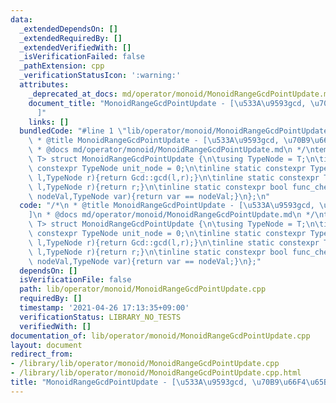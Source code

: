 ```yaml
---
data:
  _extendedDependsOn: []
  _extendedRequiredBy: []
  _extendedVerifiedWith: []
  _isVerificationFailed: false
  _pathExtension: cpp
  _verificationStatusIcon: ':warning:'
  attributes:
    _deprecated_at_docs: md/operator/monoid/MonoidRangeGcdPointUpdate.md
    document_title: "MonoidRangeGcdPointUpdate - [\u533A\u9593gcd, \u70B9\u66F4\u65B0\
      ]"
    links: []
  bundledCode: "#line 1 \"lib/operator/monoid/MonoidRangeGcdPointUpdate.cpp\"\n/*\n\
    \ * @title MonoidRangeGcdPointUpdate - [\u533A\u9593gcd, \u70B9\u66F4\u65B0]\n\
    \ * @docs md/operator/monoid/MonoidRangeGcdPointUpdate.md\n */\ntemplate<class\
    \ T> struct MonoidRangeGcdPointUpdate {\n\tusing TypeNode = T;\n\tinline static\
    \ constexpr TypeNode unit_node = 0;\n\tinline static constexpr TypeNode func_fold(TypeNode\
    \ l,TypeNode r){return Gcd::gcd(l,r);}\n\tinline static constexpr TypeNode func_operate(TypeNode\
    \ l,TypeNode r){return r;}\n\tinline static constexpr bool func_check(TypeNode\
    \ nodeVal,TypeNode var){return var == nodeVal;}\n};\n"
  code: "/*\n * @title MonoidRangeGcdPointUpdate - [\u533A\u9593gcd, \u70B9\u66F4\u65B0\
    ]\n * @docs md/operator/monoid/MonoidRangeGcdPointUpdate.md\n */\ntemplate<class\
    \ T> struct MonoidRangeGcdPointUpdate {\n\tusing TypeNode = T;\n\tinline static\
    \ constexpr TypeNode unit_node = 0;\n\tinline static constexpr TypeNode func_fold(TypeNode\
    \ l,TypeNode r){return Gcd::gcd(l,r);}\n\tinline static constexpr TypeNode func_operate(TypeNode\
    \ l,TypeNode r){return r;}\n\tinline static constexpr bool func_check(TypeNode\
    \ nodeVal,TypeNode var){return var == nodeVal;}\n};"
  dependsOn: []
  isVerificationFile: false
  path: lib/operator/monoid/MonoidRangeGcdPointUpdate.cpp
  requiredBy: []
  timestamp: '2021-04-26 17:13:35+09:00'
  verificationStatus: LIBRARY_NO_TESTS
  verifiedWith: []
documentation_of: lib/operator/monoid/MonoidRangeGcdPointUpdate.cpp
layout: document
redirect_from:
- /library/lib/operator/monoid/MonoidRangeGcdPointUpdate.cpp
- /library/lib/operator/monoid/MonoidRangeGcdPointUpdate.cpp.html
title: "MonoidRangeGcdPointUpdate - [\u533A\u9593gcd, \u70B9\u66F4\u65B0]"
---
```

